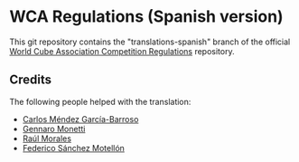 WCA Regulations (Spanish version)
================================

This git repository contains the "translations-spanish" branch of the official [World Cube Association Competition Regulations](http://worldcubeassociation.org/regulations/) repository.

Credits
-------

The following people helped with the translation:

* [Carlos Méndez García-Barroso](https://www.worldcubeassociation.org/persons/2010GARC02)
* [Gennaro Monetti](https://www.worldcubeassociation.org/persons/2017MONE01)
* [Raúl Morales](https://www.worldcubeassociation.org/persons/2013MORA02)
* [Federico Sánchez Motellón](https://www.worldcubeassociation.org/persons/2009SANC01)
